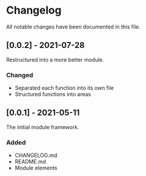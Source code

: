 # Changelog

All notable changes have been documented in this file.

## [0.0.2] - 2021-07-28

Restructured into a more better module.

### Changed

* Separated each function into its own file
* Structured functions into areas

## [0.0.1] - 2021-05-11

The initial module framework.

### Added

* CHANGELOG.md
* README.md
* Module elements
